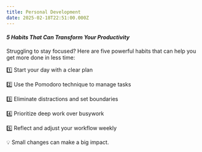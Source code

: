```yaml
---
title: Personal Development
date: 2025-02-18T22:51:00.000Z
---
```

#### *5 Habits That Can Transform Your Productivity*

Struggling to stay focused? Here are five powerful habits that can help you get more done in less time:


1️⃣ Start your day with a clear plan


2️⃣ Use the Pomodoro technique to manage tasks


3️⃣ Eliminate distractions and set boundaries


4️⃣ Prioritize deep work over busywork


5️⃣ Reflect and adjust your workflow weekly

💡 Small changes can make a big impact.
